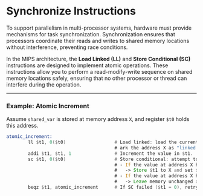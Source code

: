 # Synchronize Instructions

To support parallelism in multi-processor systems, hardware must provide mechanisms for task synchronization.
Synchronization ensures that processors coordinate their reads and writes to shared memory locations without interference, preventing race conditions.

In the MIPS architecture, the **Load Linked (LL)** and **Store Conditional (SC)** instructions are designed to implement atomic operations.
These instructions allow you to perform a read-modify-write sequence on shared memory locations safely, ensuring that no other processor or thread can interfere during the operation.

---

### **Example: Atomic Increment**

Assume `shared_var` is stored at memory address `X`, and register `$t0` holds this address.

```asm
atomic_increment:
        ll $t1, 0($t0)                  # Load linked: load the current value of shared_var into $t1,
                                        # ark the address X as "linked."
        addi $t1, $t1, 1                # Increment the value in $t1.
        sc $t1, 0($t0)                  # Store conditional: attempt to store the new value to shared_var.
                                        # - If the value at address X has NOT CHANGED since the LL, the SC succeeds:
                                        #   -> Store $t1 to X and set $t1 to 1.
                                        # - If the value at address X has CHANGED since the LL, the SC fails:
                                        #   -> Leave memory unchanged and set $t1 to 0.
        beqz $t1, atomic_increment      # If SC failed ($t1 = 0), retry the operation.
